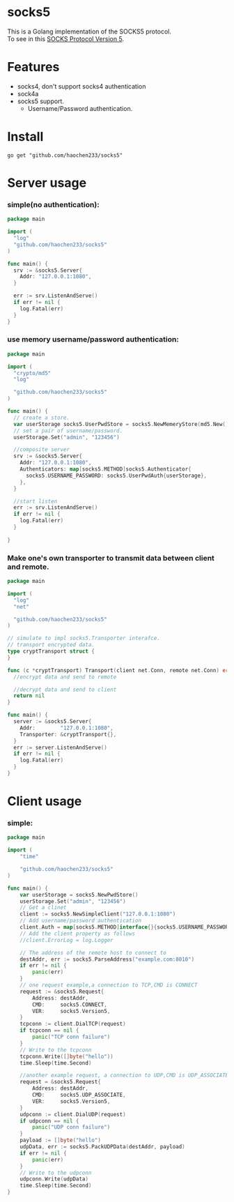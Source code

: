 # socks5
This is a Golang implementation of the SOCKS5 protocol.   
To see in this [SOCKS Protocol Version 5](https://www.rfc-editor.org/rfc/rfc1928.html).

# Features
- socks4, don't support socks4 authentication 
- sock4a 
- socks5 support.
    - Username/Password authentication.

# Install
`go get "github.com/haochen233/socks5"`

# Server usage
### simple(no authentication):
```go
package main

import (
  "log"
  "github.com/haochen233/socks5"
)

func main() {
  srv := &socks5.Server{
    Addr: "127.0.0.1:1080",
  }

  err := srv.ListenAndServe()
  if err != nil {
    log.Fatal(err)
  }
}


```
### use memory username/password authentication:
```go
package main

import (
  "crypto/md5"
  "log"

  "github.com/haochen233/socks5"
)

func main() {
  // create a store.
  var userStorage socks5.UserPwdStore = socks5.NewMemeryStore(md5.New(), "secret")
  // set a pair of username/password.
  userStorage.Set("admin", "123456")

  //composite server
  srv := &socks5.Server{
    Addr: "127.0.0.1:1080",
    Authenticators: map[socks5.METHOD]socks5.Authenticator{
      socks5.USERNAME_PASSWORD: socks5.UserPwdAuth{userStorage},
    },
  }

  //start listen
  err := srv.ListenAndServe()
  if err != nil {
    log.Fatal(err)
  }
  
}
```

### Make one's own transporter to transmit data between client and remote.
```go
package main

import (
  "log"
  "net"

  "github.com/haochen233/socks5"
)

// simulate to impl socks5.Transporter interafce.
// transport encrypted data.
type cryptTransport struct {
}

func (c *cryptTransport) Transport(client net.Conn, remote net.Conn) error {
  //encrypt data and send to remote

  //decrypt data and send to client
  return nil
}

func main() {
  server := &socks5.Server{
    Addr:        "127.0.0.1:1080",
    Transporter: &cryptTransport{},
  }
  err := server.ListenAndServe()
  if err != nil {
    log.Fatal(err)
  }
}
```

# Client usage
### simple:
```go
package main

import (
	"time"

	"github.com/haochen233/socks5"
)

func main() {
	var userStorage = socks5.NewPwdStore()
	userStorage.Set("admin", "123456")
	// Get a clinet
	client := socks5.NewSimpleClient("127.0.0.1:1080")
	// Add username/password authentication
	client.Auth = map[socks5.METHOD]interface{}{socks5.USERNAME_PASSWORD: userStorage}
	// Add the client property as follows
	//client.ErrorLog = log.Logger

	// The address of the remote host to connect to
	destAddr, err := socks5.ParseAddress("example.com:8010")
	if err != nil {
		panic(err)
	}
	// one request example,a connection to TCP,CMD is CONNECT
	request := &socks5.Request{
		Address: destAddr,
		CMD:     socks5.CONNECT,
		VER:     socks5.Version5,
	}
	tcpconn := client.DialTCP(request)
	if tcpconn == nil {
		panic("TCP conn failure")
	}
	// Write to the tcpconn
	tcpconn.Write([]byte("hello"))
	time.Sleep(time.Second)

	//another example request, a connection to UDP,CMD is UDP_ASSOCIATE
	request = &socks5.Request{
		Address: destAddr,
		CMD:     socks5.UDP_ASSOCIATE,
		VER:     socks5.Version5,
	}
	udpconn := client.DialUDP(request)
	if udpconn == nil {
		panic("UDP conn failure")
	}
	payload := []byte("hello")
	udpData, err := socks5.PackUDPData(destAddr, payload)
	if err != nil {
		panic(err)
	}
	// Write to the udpconn
	udpconn.Write(udpData)
	time.Sleep(time.Second)
}

```
